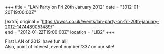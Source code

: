+++
title = "LAN Party on Fri 20th January 2012"
date = "2012-01-20T19:00:00Z"

[extra]
original = "https://uwcs.co.uk/events/lan-party-on-fri-20th-january-2012-1474489053489/"    
end = "2012-01-22T19:00:00Z"
location = "LIB2"
+++

First LAN of 2012, have fun all\!  
Also, point of interest, event number 1337 on our site\!


